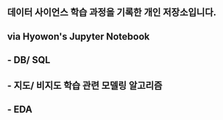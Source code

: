 ## 데이터 사이언스 학습 과정을 기록한 개인 저장소입니다.
## via Hyowon's Jupyter Notebook
## - DB/ SQL
## - 지도/ 비지도 학습 관련 모델링 알고리즘
## - EDA
